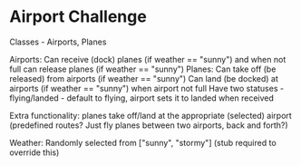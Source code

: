 Airport Challenge
=================

<!-- Task
-----

We have a request from a client to write the software to control the flow of planes at an airport. The planes can land and take off provided that the weather is sunny. Occasionally it may be stormy, in which case no planes can land or take off.  Here are the user stories that we worked out in collaboration with the client.

```
As a pilot
So that I can arrive at my specified destination
I would like to land my plane at the appropriate airport

As a pilot
So that I can set off for my specified destination
I would like to be able to take off from the appropriate airport

As an air traffic controller
So that I can avoid collisions
I want to be able to prevent airplanes landing when the airport if full

As an air traffic controller
So that I can avoid accidents
I want to be able to prevent airplanes landing when the weather is stormy
```

Your task is to test drive the creation a set of classes/modules to satisfy all the above user stories. You will need to use random number generator to set the weather (it is normally sunny but on rare occasions it may be stormy). In your tests, you'll need to use a stub to override random weather to ensure consistent test behaviour. Finally, every plane must have a status indicating whether it's flying or landed.

The existing tests in the spec folder, and base classes in the lib folder are provided merely as a general guide.  Please create more classes, unit and/or feature tests as appropriate.  The existing specs provide the layout of a set of pending unit tests, and a pending 'grand finale' feature test that combines a number of features. It is up to you to implement the tests and create additional tests as necessary.

For overriding random weather behaviour, please read the documentation to learn how to use test doubles: https://www.relishapp.com/rspec/rspec-mocks/docs . There’s an example of using a test double to test a die that’s relevant to testing random weather in the test.

As mentioned above the existing tests are there just for the inspiration if you need it. You don’t have to implement every single test there and you aren’t limited by the tests there either. Feel free to modify the tests as you see fit.

Please create separate files for every class, module and test suite.

The submission will be judged on the following criteria:

* Tests pass
* Tests coverage is good
* The code is elegant: every class has a clear responsibility, methods are short etc.

Note that is a practice 'Tech Test' of the kinds that employers use to screen developer applicants.  More detailed submission requirements/guidelines are in [CONTRIBUTING.md](CONTRIBUTING.md)

Finally, don’t overcomplicate things. This task isn’t as hard as it may seem at first.

* Finally submit a pull request before Monday at 9am with your solution or partial solution.  However much or little amount of code you wrote please please please submit a pull request before Monday at 9am -->

Classes - Airports, Planes

Airports:
          Can receive (dock) planes (if weather == "sunny") and when not full
          can release planes (if weather == "sunny")
Planes:
          Can take off (be released) from airports (if weather == "sunny")
          Can land (be docked) at airports (if weather == "sunny") when airport not full
          Have two statuses - flying/landed - default to flying, airport sets it to landed when received

Extra functionality: planes take off/land at the appropriate (selected) airport (predefined routes? Just fly planes between two airports, back and forth?)

Weather: Randomly selected from ["sunny", "stormy"] (stub required to override this)

